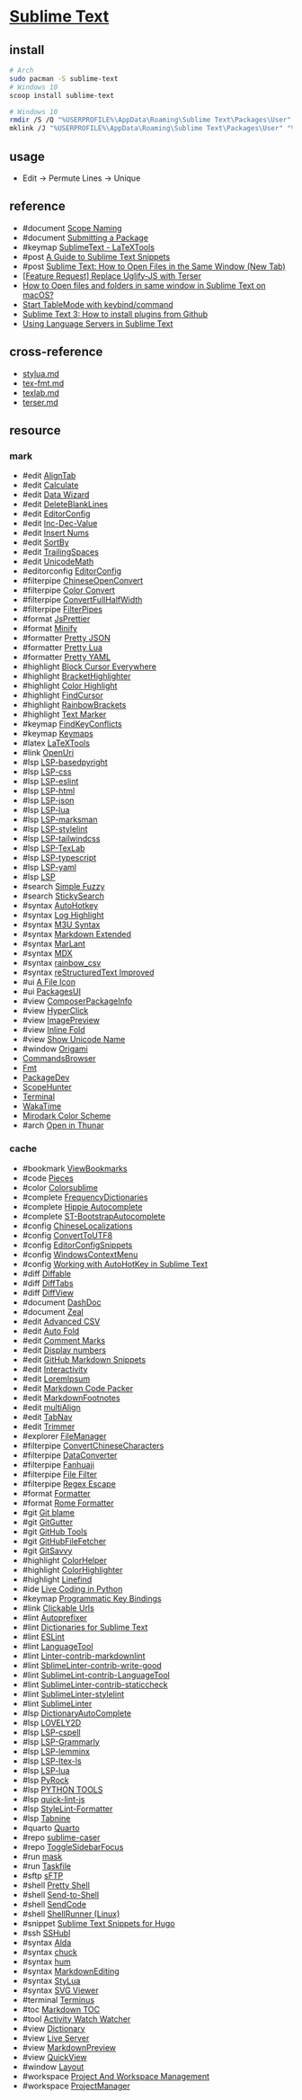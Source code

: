 # [Sublime Text](https://www.sublimetext.com)

## install

```sh
# Arch
sudo pacman -S sublime-text
# Windows 10
scoop install sublime-text
```

```sh
# Windows 10
rmdir /S /Q "%USERPROFILE%\AppData\Roaming\Sublime Text\Packages\User"
mklink /J "%USERPROFILE%\AppData\Roaming\Sublime Text\Packages\User" "%DOTFILES_DIR%\.config\sublime-text\Packages\User"
```

## usage

- Edit → Permute Lines → Unique

## reference

- #document [Scope Naming](https://www.sublimetext.com/docs/scope_naming.html)
- #document [Submitting a Package](https://packagecontrol.io/docs/submitting_a_package)
- #keymap [SublimeText - LaTeXTools](https://latextools.readthedocs.io/en/latest/keybindings)
- #post [A Guide to Sublime Text Snippets](https://medium.com/free-code-camp/a-guide-to-preserving-your-wrists-with-sublime-text-snippets-7541662a53f2)
- #post [Sublime Text: How to Open Files in the Same Window (New Tab)](https://woorkup.com/sublime-text-open-files-same-window)
- [[Feature Request] Replace Uglify-JS with Terser](https://github.com/tssajo/Minify/issues/80)
- [How to Open files and folders in same window in Sublime Text on macOS?](https://stackoverflow.com/questions/21023529/how-to-open-files-and-folders-in-same-window-in-sublime-text-on-macos)
- [Start TableMode with keybind/command](https://github.com/randy3k/AlignTab/pull/68)
- [Sublime Text 3: How to install plugins from Github](https://stackoverflow.com/questions/23026201/sublime-text-3-how-to-install-plugins-from-github)
- [Using Language Servers in Sublime Text](https://laravel-news.com/sublime-text-lsp)

## cross-reference

- [stylua.md](/bin/stylua.md)
- [tex-fmt.md](/bin/tex-fmt.md)
- [texlab.md](/bin/texlab.md)
- [terser.md](/bin/terser.md)

## resource

### mark

- #edit [AlignTab](https://github.com/randy3k/AlignTab)
- #edit [Calculate](https://github.com/colinta/SublimeCalculate)
- #edit [Data Wizard](https://github.com/nickklaskala/DataWizard)
- #edit [DeleteBlankLines](https://github.com/NicholasBuse/sublime_DeleteBlankLines)
- #edit [EditorConfig](https://github.com/sindresorhus/editorconfig-sublime)
- #edit [Inc-Dec-Value](https://github.com/rmaksim/Sublime-Text-2-Inc-Dec-Value)
- #edit [Insert Nums](https://github.com/jbrooksuk/InsertNums)
- #edit [SortBy](https://github.com/Doi9t/SortBy)
- #edit [TrailingSpaces](https://github.com/SublimeText/TrailingSpaces)
- #edit [UnicodeMath](https://github.com/mvoidex/UnicodeMath)
- #editorconfig [EditorConfig](https://github.com/sindresorhus/editorconfig-sublime)
- #filterpipe [ChineseOpenConvert](https://github.com/rexdf/SublimeChineseConvert)
- #filterpipe [Color Convert](https://github.com/zhouyuexie/ColorConvert)
- #filterpipe [ConvertFullHalfWidth](https://github.com/naoyukik/SublimeConvertFullHalfWidth)
- #filterpipe [FilterPipes](https://github.com/tylerl/FilterPipes)
- #format [JsPrettier](https://github.com/jonlabelle/SublimeJsPrettier)
- #format [Minify](https://github.com/tssajo/Minify)
- #formatter [Pretty JSON](https://github.com/dzhibas/SublimePrettyJson)
- #formatter [Pretty Lua](https://github.com/aerobounce/Sublime-Pretty-Lua)
- #formatter [Pretty YAML](https://github.com/aukaost/SublimePrettyYAML)
- #highlight [Block Cursor Everywhere](https://github.com/karlhorky/BlockCursorEverywhere)
- #highlight [BracketHighlighter](https://facelessuser.github.io/BracketHighlighter)
- #highlight [Color Highlight](https://github.com/Kronuz/ColorHighlight)
- #highlight [FindCursor](https://github.com/facelessuser/FindCursor)
- #highlight [RainbowBrackets](https://github.com/absop/RainbowBrackets)
- #highlight [Text Marker](https://github.com/Kronuz/TextMarker)
- #keymap [FindKeyConflicts](https://github.com/skuroda/FindKeyConflicts)
- #keymap [Keymaps](https://github.com/MiroHibler/sublime-keymaps)
- #latex [LaTeXTools](https://github.com/SublimeText/LaTeXTools)
- #link [OpenUri](https://github.com/jfcherng-sublime/ST-OpenUri)
- #lsp [LSP-basedpyright](https://github.com/sublimelsp/LSP-basedpyright)
- #lsp [LSP-css](https://github.com/sublimelsp/LSP-css)
- #lsp [LSP-eslint](https://github.com/sublimelsp/LSP-eslint)
- #lsp [LSP-html](https://github.com/sublimelsp/LSP-html)
- #lsp [LSP-json](https://github.com/sublimelsp/LSP-json)
- #lsp [LSP-lua](https://github.com/sublimelsp/LSP-lua)
- #lsp [LSP-marksman](https://github.com/sublimelsp/LSP-marksman)
- #lsp [LSP-stylelint](https://github.com/sublimelsp/LSP-stylelint)
- #lsp [LSP-tailwindcss](https://github.com/sublimelsp/LSP-tailwindcss)
- #lsp [LSP-TexLab](https://github.com/sublimelsp/LSP-TexLab)
- #lsp [LSP-typescript](https://github.com/sublimelsp/LSP-typescript)
- #lsp [LSP-yaml](https://github.com/sublimelsp/LSP-yaml)
- #lsp [LSP](https://github.com/sublimelsp/LSP)
- #search [Simple Fuzzy](https://github.com/ukyouz/SublimeText-SimpleFuzzy)
- #search [StickySearch](https://github.com/vim-zz/StickySearch)
- #syntax [AutoHotkey](https://github.com/ahkscript/SublimeAutoHotkey)
- #syntax [Log Highlight](https://github.com/poucotm/Log-Highlight)
- #syntax [M3U Syntax](https://github.com/sal0max/sublime-m3u)
- #syntax [Markdown Extended](https://github.com/jonschlinkert/sublime-markdown-extended)
- #syntax [MarLant](https://github.com/retifrav/marlant)
- #syntax [MDX](https://github.com/SublimeText/MDX)
- #syntax [rainbow_csv](https://github.com/mechatroner/sublime_rainbow_csv)
- #syntax [reStructuredText Improved](https://github.com/adamchainz/sublime-rst-improved)
- #ui [A File Icon](https://github.com/SublimeText/AFileIcon)
- #ui [PackagesUI](https://github.com/unknownuser88/PackagesUI)
- #view [ComposerPackageInfo](https://github.com/gh640/SublimeComposerPackageInfo)
- #view [HyperClick](https://github.com/aziz/SublimeHyperClick)
- #view [ImagePreview](https://github.com/alvesjtiago/hover-preview)
- #view [Inline Fold](https://github.com/predragnikolic/InlineFold)
- #view [Show Unicode Name](https://github.com/ned-martin/sublime-text-show-unicode-name)
- #window [Origami](https://github.com/SublimeText/Origami)
- [CommandsBrowser](https://github.com/Sublime-Instincts/CommandsBrowser)
- [Fmt](https://github.com/mitranim/sublime-fmt)
- [PackageDev](https://github.com/SublimeText/PackageDev)
- [ScopeHunter](https://github.com/facelessuser/ScopeHunter/)
- [Terminal](https://github.com/wbond/sublime_terminal)
- [WakaTime](https://github.com/wakatime/sublime-wakatime)
- [Mirodark Color Scheme](https://github.com/djjcast/mirodark-st2)
- #arch [Open in Thunar](https://github.com/kernelp4nic/sublime-open-in-thunar)

### cache

- #bookmark [ViewBookmarks](https://github.com/ibensw/LsBookmarks)
- #code [Pieces](https://github.com/pieces-app/plugin_sublime)
- #color [Colorsublime](https://github.com/Colorsublime/Colorsublime-Plugin)
- #complete [FrequencyDictionaries](https://github.com/kpym/FrequencyDictionaries)
- #complete [Hippie Autocomplete](https://github.com/Suor/sublime-hippie-autocomplete)
- #complete [ST-BootstrapAutocomplete](https://github.com/jfcherng-sublime/ST-BootstrapAutocomplete)
- #config [ChineseLocalizations](https://github.com/rexdf/ChineseLocalization)
- #config [ConvertToUTF8](https://github.com/seanliang/ConvertToUTF8)
- #config [EditorConfigSnippets](https://github.com/mfuentesg/EditorConfigSnippets)
- #config [WindowsContextMenu](https://github.com/jfcherng-sublime/ST-WindowsContextMenu)
- #config [Working with AutoHotKey in Sublime Text](https://gist.github.com/AWMooreCO/d0308bab265cc8c5e122)
- #diff [Diffable](https://github.com/yaroslavyaroslav/Diffable)
- #diff [DiffTabs](https://github.com/soandrew/DiffTabs)
- #diff [DiffView](https://github.com/CJTozer/SublimeDiffView)
- #document [DashDoc](https://github.com/farcaller/DashDoc)
- #document [Zeal](https://github.com/SublimeText/Zeal)
- #edit [Advanced CSV](https://github.com/wadetb/Sublime-Text-Advanced-CSV)
- #edit [Auto Fold](https://github.com/fermads/sublime-autofold)
- #edit [Comment Marks](https://github.com/maegul/comment_marks)
- #edit [Display numbers](https://github.com/nia40m/sublime-display-nums)
- #edit [GitHub Markdown Snippets](https://github.com/praveenpuglia/github_markdown_snippets)
- #edit [Interactivity](https://github.com/ichichikin/sublime-plugin-interactivity)
- #edit [LoremIpsum](https://github.com/billymoon/LoremIpsum)
- #edit [Markdown Code Packer](https://github.com/motine/MarkdownCodePacker)
- #edit [MarkdownFootnotes](https://github.com/classicist/MarkdownFootnotes)
- #edit [multiAlign](https://github.com/shwk86/multiAlign)
- #edit [TabNav](https://github.com/mitchvm/tabnav)
- #edit [Trimmer](https://github.com/jonlabelle/Trimmer)
- #explorer [FileManager](https://github.com/math2001/FileManager)
- #filterpipe [ConvertChineseCharacters](https://github.com/leibnizli/ConvertChineseCharacters)
- #filterpipe [DataConverter](https://github.com/fitnr/SublimeDataConverter)
- #filterpipe [Fanhuaji](https://github.com/Fanhuaji/Sublime-Fanhuaji)
- #filterpipe [File Filter](https://github.com/vsc-cnst/SublimeTextFileFilter)
- #filterpipe [Regex Escape](https://github.com/Jonnymcc/sublime_regex_escape)
- #format [Formatter](https://github.com/bitst0rm-pub/Formatter)
- #format [Rome Formatter](https://github.com/marekpiechut/sublime-rome-formatter)
- #git [Git blame](https://github.com/frou/st3-gitblame)
- #git [GitGutter](https://github.com/jisaacks/GitGutter)
- #git [GitHub Tools](https://github.com/braver/GitHubTools)
- #git [GitHubFileFetcher](https://github.com/dennykorsukewitz/Sublime-GitHubFileFetcher)
- #git [GitSavvy](https://github.com/timbrel/GitSavvy)
- #highlight [ColorHelper](https://github.com/facelessuser/ColorHelper)
- #highlight [ColorHighlighter](https://github.com/Monnoroch/ColorHighlighter)
- #highlight [Linefind](https://github.com/ssanj/Linefind)
- #ide [Live Coding in Python](https://github.com/donkirkby/live-py-plugin)
- #keymap [Programmatic Key Bindings](https://github.com/VonHeikemen/sublime-pro-key-bindings)
- #link [Clickable Urls](https://github.com/leonid-shevtsov/ClickableUrls_SublimeText)
- #lint [Autoprefixer](https://github.com/sindresorhus/sublime-autoprefixer)
- #lint [Dictionaries for Sublime Text](https://github.com/titoBouzout/Dictionaries)
- #lint [ESLint](https://github.com/polygonplanet/sublime-text-eslint)
- #lint [LanguageTool](https://github.com/gtarawneh/languagetool-sublime)
- #lint [Linter-contrib-markdownlint](https://github.com/patrickrgaffney/SublimeLinter-contrib-staticcheck)
- #lint [SblimeLinter-contrib-write-good](https://github.com/ckaznocha/SublimeLinter-contrib-write-good)
- #lint [SublimeLint-contrib-LanguageTool](https://github.com/GiovanH/sublimelint-contrib-languagetool)
- #lint [SublimeLinter-contrib-staticcheck](https://github.com/j616/SublimeLinter-contrib-remark-lint)
- #lint [SublimeLinter-stylelint](https://github.com/SublimeLinter/SublimeLinter-stylelint)
- #lint [SublimeLinter](https://github.com/SublimeLinter/SublimeLinter)
- #lsp [DictionaryAutoComplete](https://github.com/Zinggi/DictionaryAutoComplete)
- #lsp [LOVELY2D](https://github.com/kevinfiol/LOVELY2D)
- #lsp [LSP-cspell](https://github.com/sublimelsp/LSP-cspell)
- #lsp [LSP-Grammarly](https://github.com/sublimelsp/LSP-Grammarly)
- #lsp [LSP-lemminx](https://github.com/sublimelsp/LSP-lemminx)
- #lsp [LSP-ltex-ls](https://github.com/sublimelsp/LSP-ltex-ls)
- #lsp [LSP-lua](https://github.com/sublimelsp/LSP-lua)
- #lsp [PyRock](https://github.com/abhishek72850/pyrock)
- #lsp [PYTHON TOOLS](https://github.com/ginanjarn/pythontools)
- #lsp [quick-lint-js](https://github.com/quick-lint/quick-lint-js)
- #lsp [StyleLint-Formatter](https://github.com/LetsZiggy/StyleLint-Formatter)
- #lsp [Tabnine](https://tabnine.com)
- #quarto [Quarto](https://github.com/quarto-dev/quarto-sublime)
- #repo [sublime-caser](https://github.com/mitranim/sublime-caser)
- #repo [ToggleSidebarFocus](https://github.com/educbraga/ToggleSidebarFocus)
- #run [mask](https://github.com/jacobdeichert/mask)
- #run [Taskfile](https://github.com/biozz/sublime-taskfile)
- #sftp [sFTP](https://codexns.io/products/sftp_for_sublime)
- #shell [Pretty Shell](https://github.com/aerobounce/Sublime-Pretty-Shell)
- #shell [Send-to-Shell](https://github.com/Twizzledrizzle/Send-to-Shell)
- #shell [SendCode](https://github.com/randy3k/SendCode)
- #shell [ShellRunner (Linux)](https://github.com/phughes3866/ShellRunner)
- #snippet [Sublime Text Snippets for Hugo](https://github.com/regisphilibert/Sublime-Hugo-Snippets)
- #ssh [SSHubl](https://github.com/HorlogeSkynet/SSHubl)
- #syntax [Alda](https://github.com/erinzm/sublime-alda)
- #syntax [chuck](https://chuck.stanford.edu)
- #syntax [hum](https://github.com/crbulakites/hum)
- #syntax [MarkdownEditing](https://github.com/SublimeText-Markdown/MarkdownEditing)
- #syntax [StyLua](https://github.com/JohnnyMorganz/StyLua)
- #syntax [SVG Viewer](https://github.com/YariKartoshe4ka/sublime-svg-viewer)
- #terminal [Terminus](https://github.com/randy3k/Terminus)
- #toc [Markdown TOC](https://github.com/naokazuterada/MarkdownTOC)
- #tool [Activity Watch Watcher](https://github.com/kostasdizas/aw-watcher-sublime)
- #view [Dictionary](https://github.com/futureprogrammer360/Dictionary)
- #view [Live Server](https://github.com/jwortmann/quick-view)
- #view [MarkdownPreview](https://github.com/facelessuser/MarkdownPreview)
- #view [QuickView](https://github.com/molnarmark/sublime-live-server)
- #window [Layout](https://github.com/loggerhead/Layout)
- #workspace [Project And Workspace Management](https://github.com/kyoobey/ProjectAndWorkspaceManagement)
- #workspace [ProjectManager](https://github.com/randy3k/ProjectManager)

